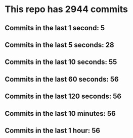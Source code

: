 # This repo has 2944 commits

## Commits in the last 1 second: 5
## Commits in the last 5 seconds: 28
## Commits in the last 10 seconds: 55
## Commits in the last 60 seconds: 56
## Commits in the last 120 seconds: 56
## Commits in the last 10 minutes: 56
## Commits in the last 1 hour: 56
